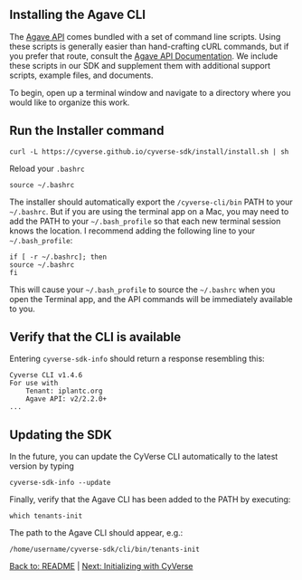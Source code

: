 ## Installing the Agave CLI
The [Agave API](https://agaveapi.co) comes bundled with a set of command line scripts. Using these scripts is generally easier than hand-crafting cURL commands, but if you prefer that route, consult the [Agave API Documentation](http://agaveapi.co/documentation/). We include these scripts in our SDK and supplement them with additional support scripts, example files, and documents.

To begin, open up a terminal window and navigate to a directory where you would like to organize this work.

Run the Installer command
-------------------------

```curl -L https://cyverse.github.io/cyverse-sdk/install/install.sh | sh```

Reload your ```.bashrc```

```source ~/.bashrc```

The installer should automatically export the `/cyverse-cli/bin` PATH to your `~/.bashrc`. But if you are using the terminal app on a Mac, you may need to add the PATH to your `~/.bash_profile` so that each new terminal session knows the location. I recommend adding the following line to your `~/.bash_profile`:  

```
if [ -r ~/.bashrc]; then
source ~/.bashrc
fi
```

This will cause your `~/.bash_profile` to source the `~/.bashrc` when you open the Terminal app, and the API commands will be immediately available to you.

Verify that the CLI is available
---------------------------------

Entering ```cyverse-sdk-info``` should return a response resembling this:

```
Cyverse CLI v1.4.6
For use with
    Tenant: iplantc.org
    Agave API: v2/2.2.0+
...
```

Updating the SDK
----------------

In the future, you can update the CyVerse CLI automatically to the latest version by typing

```cyverse-sdk-info --update```


Finally, verify that the Agave CLI has been added to the PATH by executing:

```which tenants-init```

The path to the Agave CLI should appear, e.g.:

```/home/username/cyverse-sdk/cli/bin/tenants-init ```


[Back to: README](../README.md) | [Next: Initializing with CyVerse](initializing.md)
